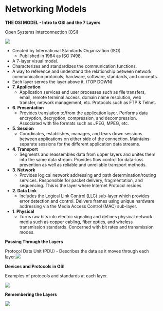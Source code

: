 # Networking Models

**THE OSI MODEL - Intro to OSI and the 7 Layers**

Open Systems Interconnection \(OSI\)

![](https://www.evernote.com/shard/s342/res/42a7d11e-3caf-51f2-ff73-87ee2894d422)

* Created by International Standards Organization \(ISO\).
  * Published in 1984 as ISO 7498.
* A 7-layer visual model.
* Characterizes and standardizes the communication functions.
* A way to reference and understand the relationship between network communication protocols, hardware, software, standards, and concepts.
* Each layer serves the layer above it. \(TOP DOWN\)
* **7. Application**
  * Application services end user processes such as file transfers, email, remote terminal access, domain name resolution, web transfer, network management, etc. Protocols such as FTP & Telnet.
* **6. Presentation**
  * Provides translation to/from the application layer. Performs data encryption, decryption, compression, and decompression. Associated with file formats such as JPEG, MPEG, etc.
* **5. Session**
  * Coordinates, establishes, manages, and tears down sessions between applications on either side of the connection. Maintains separate sessions for the different application data streams.
* **4. Transport**
  * Segments and reassembles data from upper layers and unites them into the same data stream. Provides flow control for data-loss prevention as well as reliable and unreliable transport methods.
* **3. Network**
  * Provides logical network addressing and path determination/routing services. Responsible for packet delivery, fragmentation, and sequencing. This is the layer where Internet Protocol resides.
* **2. Data Link**
  * Includes the Logical Link Control \(LLC\) sub-layer which provides error detection and control. Delivers frames using unique hardware addressing via the Media Access Control \(MAC\) sub-layer.
* **1. Physical**
  * Turns raw bits into electric signaling and defines physical network media such as copper cabling, fiber optics, and wireless transmission standards. Concerned with bit rates and transmission modes.

**Passing Through the Layers**

Protocol Data Unit \(PDU\) - Describes the data as it moves through each layer.![](https://www.evernote.com/shard/s342/res/8fdfa7e2-fe70-efb6-42d5-191991c61747)  


**Devices and Protocols in OSI**

Examples of protocols and standards at each layer.

![](https://www.evernote.com/shard/s342/res/ffa8c012-d802-37a3-93fa-2f2866e9b5d6)  


**Remembering the Layers**

![](https://www.evernote.com/shard/s342/res/44bb7dba-f5a4-bed4-83b7-20665bf4d5e1)

